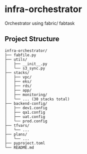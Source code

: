 # infra-orchestrator
Orchestrator using fabric/ fabtask



## Project Structure

```
infra-orchestrator/
├── fabfile.py
├── utils/
│   ├── __init__.py
│   └── s3_sync.py
├── stacks/
│   ├── vpc/
│   ├── eks/
│   ├── rds/
│   ├── app/
│   ├── monitoring/
│   └── ... (30 stacks total)
├── backend-config/
│   ├── dev1.config
│   ├── qa1.config
│   ├── uat.config
│   └── prod.config
├── tfvars/
│   └── ...
├── plans/
│   └── ...
├── pyproject.toml
└── README.md
```

